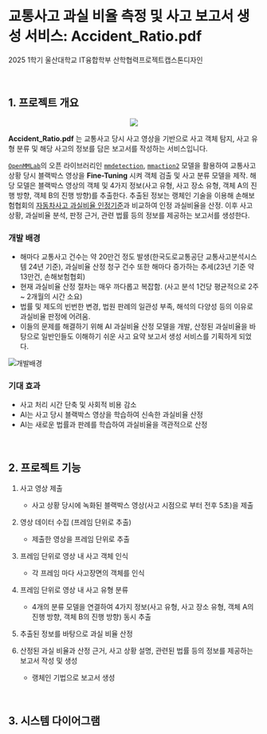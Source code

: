 <!-- # 블랙박스 영상 속 ***사고 과실 비율 측정 AI*** 서비스

### 서비스 개요
교통 사고의 종류에 따라 과실이 다르게 잡힌다. 또한 같은 사고여도 사고 속 상황 변수 등에 의하여 과실이 다르게 잡힐 수 있다. 우리는 이러한 문제점을 AI에게 판단을 맡김으로써 조금 더 정확하고 공정한 과실 측정에 도움을 줄 수 있는 서비스를 구축한다.

### 동작
영상 제출 -> 영상 분석 -> 과실 측정 -> 결과 저장 -> 저장된 결과를 바탕으로 실 사례 예시 -> 최종 과실 측정

### 향후 개발 방향
현재 서비스는 사고가 난 운전자가 직접 블랙박스 내부 영상을 가져와 웹에 업로드 하는 방식이다. 이와같은 시간적인 문제를 해결하고자 블랙박스 내부에 클라우드 서버를 연동하여 영상을 보다 간편하고 빠르게 전송할 수 있는 기술을 개발할 것이다.

또한 블랙박스의 충격 감지 시스템을 활용하여 사고가 난 시점을 기준으로 전후 5초씩 총 10초 분량의 영상을 클라우드 서버로 빠르게 전송하여 수 분 내로 과실 진단을 AI에게 바로 맡길 수 있는 서비스를 계획중이다.
 -->


# 교통사고 과실 비율 측정 및 사고 보고서 생성 서비스: Accident_Ratio.pdf

2025 1학기 울산대학교 IT융합학부 산학협력프로젝트캡스톤디자인

<br>

## 1. 프로젝트 개요

<div align="center">
    <img src="https://github.com/user-attachments/assets/f96da286-a555-460f-b949-d78d9df65238">
</div>

**Accident_Ratio.pdf** 는 교통사고 당시 사고 영상을 기반으로 사고 객체 탐지, 사고 유형 분류 및 해당 사고의 정보를 담은 보고서를 작성하는 서비스입니다. 

[`OpenMMLab`](https://github.com/open-mmlab)의 오픈 라이브러리인 [`mmdetection`](https://github.com/open-mmlab/mmdetection), [`mmaction2`](https://github.com/open-mmlab/mmaction2) 모델을 활용하여 교통사고 상황 당시 블랙박스 영상을 **Fine-Tuning** 시켜 객체 검출 및 사고 분류 모델을 제작. 해당 모델은 블랙박스 영상의 객체 및 4가지 정보(사고 유형, 사고 장소 유형, 객체 A의 진행 방향, 객체 B의 진행 방향)를 추출한다. 추출된 정보는 랭체인 기술을 이용해 손해보험협회의 [자동차사고 과실비율 인정기준](https://accident.knia.or.kr/index)과 비교하여 인정 과실비율을 산정. 이후 사고 상황, 과실비율 분석, 판정 근거, 관련 법률 등의 정보를 제공하는 보고서를 생성한다.

### 개발 배경

- 해마다 교통사고 건수는 약 20만건 정도 발생(한국도로교통공단 교통사고분석시스템 24년 기준), 과실비율 산정 청구 건수 또한 해마다 증가하는 추세(23년 기준 약 13만건, 손해보험협회)
- 현재 과실비율 산정 절차는 매우 까다롭고 복잡함. (사고 분석 1건당 평균적으로 2주 ~ 2개월의 시간 소요)
- 법률 및 제도의 빈번한 변경, 법원 판례의 일관성 부족, 해석의 다양성 등의 이유로 과실비율 판정에 어려움.
- 이들의 문제를 해결하기 위해 AI 과실비율 산정 모델을 개발, 산정된 과실비율을 바탕으로 일반인들도 이해하기 쉬운 사고 요약 보고서 생성 서비스를 기획하게 되었다.

![개발배경](https://github.com/user-attachments/assets/5b5f66e4-fdec-4cd1-aa72-882bb99d0763)

### 기대 효과

- 사고 처리 시간 단축 및 사회적 비용 감소
- AI는 사고 당시 블랙박스 영상을 학습하여 신속한 과실비율 산정
- AI는 새로운 법률과 판례를 학습하여 과실비율을 객관적으로 산정

<br>

## 2. 프로젝트 기능

1. 사고 영상 제출
    - 사고 상황 당시에 녹화된 블랙박스 영상(사고 시점으로 부터 전후 5초)을 제출

2. 영상 데이터 수집 (프레임 단위로 추출)
    - 제출한 영상을 프레임 단위로 추출

3. 프레임 단위로 영상 내 사고 객체 인식
    - 각 프레임 마다 사고장면의 객체를 인식

4. 프레임 단위로 영상 내 사고 유형 분류
    - 4개의 분류 모델을 연결하여 4가지 정보(사고 유형, 사고 장소 유형, 객체 A의 진행 방향, 객체 B의 진행 방향) 동시 추출

5. 추출된 정보를 바탕으로 과실 비율 산정

6. 산정된 과실 비율과 산정 근거, 사고 상황 설명, 관련된 법률 등의 정보를 제공하는 보고서 작성 및 생성
    - 랭체인 기법으로 보고서 생성

<br>

## 3. 시스템 다이어그램

